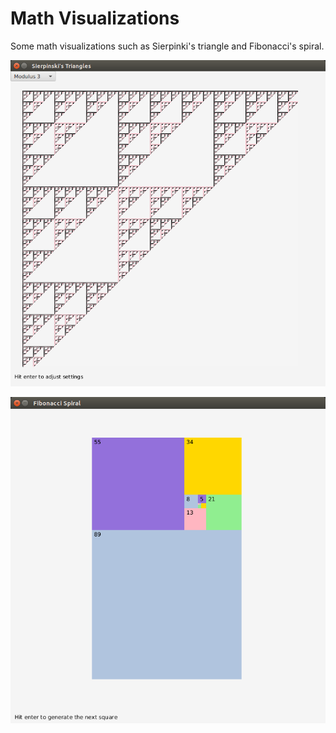 # Math Visualizations

Some math visualizations such as Sierpinki's triangle and Fibonacci's spiral.

![sierpinski](sierpinskisc.png)

![fibonacci](fibsc.png)

